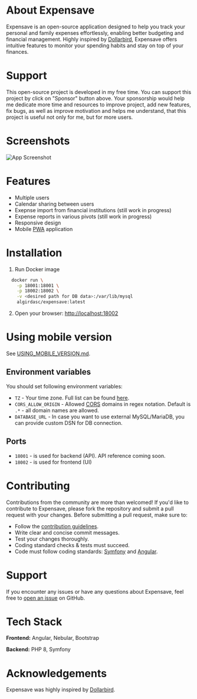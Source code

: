 # About Expensave

Expensave is an open-source application designed to help you track your personal and family expenses effortlessly, enabling better budgeting and financial management. Highly inspired by [Dollarbird](https://dollarbird.co/), Expensave offers intuitive features to monitor your spending habits and stay on top of your finances.

# Support 

This open-source project is developed in my free time. 
You can support this project by click on "Sponsor" button above.
Your sponsorship would help me dedicate more time and resources to improve project, add new features, fix bugs, 
as well as improve motivation and helps me understand, that this project is useful not only for me, but for more users.


# Screenshots

![App Screenshot](https://via.placeholder.com/468x300?text=App+Screenshot+Here)

# Features

- Multiple users
- Calendar sharing between users
- Exepnse import from financial institutions (still work in progress)
- Expense reports in various pivots (still work in progress)
- Responsive design
- Mobile [PWA](https://web.dev/explore/progressive-web-apps) application

# Installation

1. Run Docker image
```bash
  docker run \
    -p 18001:18001 \
    -p 18002:18002 \
    -v <desired path for DB data>:/var/lib/mysql
    algirdasc/expensave:latest
```
2. Open your browser: [http://localhost:18002](http://localhost:18002)

# Using mobile version

See [USING_MOBILE_VERSION.md](docs/USING_MOBILE_VERSION.md).

## Environment variables

You should set following environment variables:

- `TZ` - Your time zone. Full list can be found [here](https://www.php.net/manual/en/timezones.europe.php).
- `CORS_ALLOW_ORIGIN` - Allowed [CORS](https://developer.mozilla.org/en-US/docs/Web/HTTP/CORS) domains in regex notation. Default is `.*` - all domain names are allowed.
- `DATABASE_URL` - In case you want to use external MySQL/MariaDB, you can provide custom DSN for DB connection.

## Ports

- `18001` - is used for backend (API). API reference coming soon.
- `18002` - is used for frontend (UI)

# Contributing

Contributions from the community are more than welcomed! If you'd like to contribute to Expensave, please fork the repository and submit a pull request with your changes. Before submitting a pull request, make sure to:

- Follow the [contribution guidelines](docs/CONTRIBUTING.md).
- Write clear and concise commit messages.
- Test your changes thoroughly.
- Coding standard checks & tests must succeed.
- Code must follow coding standards: [Symfony](https://symfony.com/doc/current/contributing/code/standards.html) and [Angular](https://angular.io/guide/styleguide). 

# Support

If you encounter any issues or have any questions about Expensave, feel free to [open an issue](https://github.com/algirdasc/expensave/issues) on GitHub.

# Tech Stack

**Frontend:** Angular, Nebular, Bootstrap

**Backend:** PHP 8, Symfony

# Acknowledgements

Expensave was highly inspired by [Dollarbird](https://dollarbird.co/).

